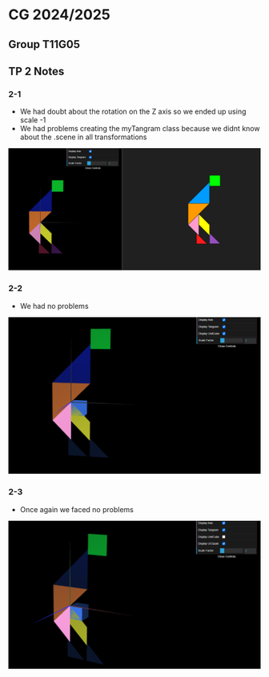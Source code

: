 # CG 2024/2025

## Group T11G05

## TP 2 Notes

### 2-1

- We had doubt about the rotation on the Z axis so we ended up using scale -1
- We had problems creating the myTangram class because we didnt know about the .scene in all transformations

![Screenshot 1](screenshots/cg-t11g05-tp2-1.png)

### 2-2

- We had no problems

![Screenshot 1](screenshots/cg-t11g05-tp2-2.png)

### 2-3

- Once again we faced no problems

![Screenshot 1](screenshots/cg-t11g05-tp2-3.png)